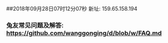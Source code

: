 ##2018年09月28日07时12分07秒 新址: 159.65.158.194
### 兔友常见问题及解答: https://github.com/wanggonging/d/blob/w/FAQ.md
